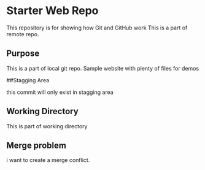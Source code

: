 # Starter Web Repo

This repository is for showing how Git and GitHub work
This is a part of remote repo.
## Purpose

This is a part of local git repo.
Sample website with plenty of files for demos

##Stagging Area

this commit will only exist in stagging area

## Working Directory

This is part of working directory

## Merge problem

i want to create a merge conflict.
